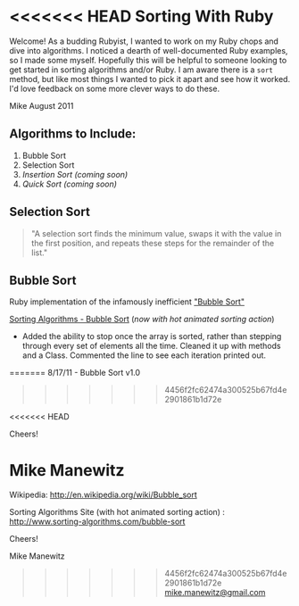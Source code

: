 <<<<<<< HEAD
Sorting With Ruby
============================  
Welcome! As a budding Rubyist, I wanted to work on my Ruby chops and dive into algorithms. I noticed a dearth of well-documented Ruby examples, so I made some myself. Hopefully this will be helpful to someone looking to get started in sorting algorithms and/or Ruby. I am aware there is a `sort` method, but like most things I wanted to pick it apart and see how it worked. I'd love feedback on some more clever ways to do these.

Mike
August 2011

Algorithms to Include:
----------------------
1.  Bubble Sort
2.  Selection Sort
3.  *Insertion Sort (coming soon)*
4.  *Quick Sort (coming soon)*


Selection Sort
--------------
>"A selection sort finds the minimum value, swaps it with the value in the first position, and repeats these steps for the remainder of the list."

Bubble Sort
-----------

Ruby implementation of the infamously inefficient ["Bubble Sort"](http://en.wikipedia.org/wiki/Bubble_sort)     

[Sorting Algorithms - Bubble Sort](http://www.sorting-algorithms.com/bubble-sort) (*now with hot animated sorting action*)

*   Added the ability to stop once the array is sorted, rather than stepping through every set of elements all the time. Cleaned it up with methods and a Class. Commented the line to see each iteration printed out.



=======
8/17/11 - Bubble Sort v1.0
>>>>>>> 4456f2fc62474a300525b67fd4e2901861b1d72e


<<<<<<< HEAD

Cheers!

Mike Manewitz	
=======
Wikipedia: http://en.wikipedia.org/wiki/Bubble_sort

Sorting Algorithms Site (with hot animated sorting action) : http://www.sorting-algorithms.com/bubble-sort

Cheers!

Mike Manewitz

>>>>>>> 4456f2fc62474a300525b67fd4e2901861b1d72e
mike.manewitz@gmail.com